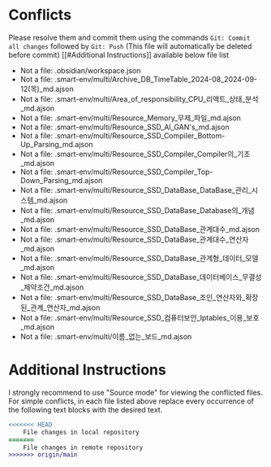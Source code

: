 # Conflicts
Please resolve them and commit them using the commands `Git: Commit all changes` followed by `Git: Push`
(This file will automatically be deleted before commit)
[[#Additional Instructions]] available below file list

- Not a file: .obsidian/workspace.json
- Not a file: .smart-env/multi/Archive_DB_TimeTable_2024-08_2024-09-12(목)_md.ajson
- Not a file: .smart-env/multi/Area_of_responsibility_CPU_리액트_상태_분석_md.ajson
- Not a file: .smart-env/multi/Resource_Memory_무제_파일_md.ajson
- Not a file: .smart-env/multi/Resource_SSD_AI_GAN's_md.ajson
- Not a file: .smart-env/multi/Resource_SSD_Compiler_Bottom-Up_Parsing_md.ajson
- Not a file: .smart-env/multi/Resource_SSD_Compiler_Compiler의_기초_md.ajson
- Not a file: .smart-env/multi/Resource_SSD_Compiler_Top-Down_Parsing_md.ajson
- Not a file: .smart-env/multi/Resource_SSD_DataBase_DataBase_관리_시스템_md.ajson
- Not a file: .smart-env/multi/Resource_SSD_DataBase_Database의_개념_md.ajson
- Not a file: .smart-env/multi/Resource_SSD_DataBase_관계대수_md.ajson
- Not a file: .smart-env/multi/Resource_SSD_DataBase_관계대수_연산자_md.ajson
- Not a file: .smart-env/multi/Resource_SSD_DataBase_관계형_데이터_모델_md.ajson
- Not a file: .smart-env/multi/Resource_SSD_DataBase_데이터베이스_무결성_제약조건_md.ajson
- Not a file: .smart-env/multi/Resource_SSD_DataBase_조인_연산자와_확장된_관계_연산자_md.ajson
- Not a file: .smart-env/multi/Resource_SSD_컴퓨터보안_Iptables_이용_보호_md.ajson
- Not a file: .smart-env/multi/이름_없는_보드_md.ajson

# Additional Instructions
I strongly recommend to use "Source mode" for viewing the conflicted files. For simple conflicts, in each file listed above replace every occurrence of the following text blocks with the desired text.

```diff
<<<<<<< HEAD
    File changes in local repository
=======
    File changes in remote repository
>>>>>>> origin/main
```